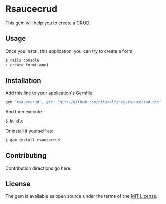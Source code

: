 # Rsaucecrud
This gem will help you to create a CRUD.

## Usage
Once you install this application, you can try to create a form;
```bash
$ rails console
> create_form(:anu)
```

## Installation
Add this line to your application's Gemfile:

```ruby
gem 'rsaucecrud', git: 'git://github.com/nitzaalfinas/rsaucecrud.git'
```

And then execute:
```bash
$ bundle
```

Or install it yourself as:
```bash
$ gem install rsaucecrud
```

## Contributing
Contribution directions go here.

## License
The gem is available as open source under the terms of the [MIT License](http://opensource.org/licenses/MIT).
